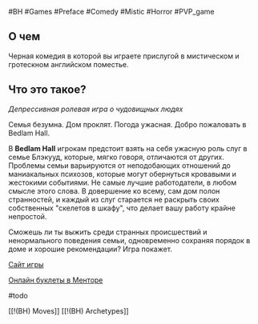 #BH  #Games #Preface #Comedy #Mistic #Horror #PVP_game 

## О чем
Черная комедия в которой вы играете прислугой в мистическом и гротескном английском поместье.

## Что это такое? 
*Депрессивная ролевая игра о чудовищных людях*

Семья безумна. Дом проклят. Погода ужасная. Добро пожаловать в Bedlam Hall.

В **Bedlam Hall**  игрокам предстоит взять на себя ужасную роль слуг в семье Блэкууд, которые, мягко говоря, отличаются от других. Проблемы семьи варьируются от неподобающих отношений до маниакальных психозов, которые могут обернуться кровавыми и жестокими событиями. Не самые лучшие работодатели, в любом смысле этого слова. В довершение ко всему, сам дом полон странностей, и каждый из слуг старается не раскрыть своих собственных "скелетов в шкафу", что делает вашу работу крайне непростой.

Сможешь ли ты выжить среди странных происшествий и ненормального поведения семьи, одновременно сохраняя порядок в доме и хорошие рекомендации? Игра покажет.

[Сайт игры](https://monkeyfunstudios.com/products/bedlamhall/)

[Онлайн буклеты в Менторе](https://pbta.gmentor.ru/v6ba6c7e30c0fe5f4e46dc497a14d12f8)

#todo

[[!(BH) Moves]]
[[!(BH) Archetypes]]